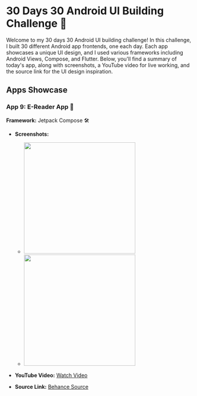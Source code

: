 # 30 Days 30 Android UI Building Challenge 🚀

Welcome to my 30 days 30 Android UI building challenge! In this challenge, I built 30 different Android app frontends, one each day. Each app showcases a unique UI design, and I used various frameworks including Android Views, Compose, and Flutter. Below, you'll find a summary of today's app, along with screenshots, a YouTube video for live working, and the source link for the UI design inspiration.

## Apps Showcase

### App 9: E-Reader App 📱

**Framework:** Jetpack Compose 🛠️

- **Screenshots:**
  - <img src="https://github.com/expeknow/Day9_Ereader/assets/106759388/90a2b895-dfb4-45ba-8f5b-d5b2f2e5e4f7" width = "300" height="300">
  - <img src="https://github.com/expeknow/Day9_Ereader/assets/106759388/77c50bb6-66c7-4391-a31a-df35f867499b" width = "300" height="300">

- **YouTube Video:** [Watch Video](https://www.youtube.com/watch?v=UOBSHGc2mvs)
- **Source Link:** [Behance Source](https://www.behance.net/gallery/99338383/Ereader-(reading-app))

